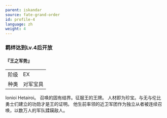 ```yaml
---
parent: iskandar
source: fate-grand-order
id: profile-4
language: zh
weight: 4
---
```


### 羁绊达到Lv.4后开放

#### 『王之军势』

<table>
  <tr><td>阶级</td><td>EX</td></tr>
  <tr><td>种类</td><td>对军宝具</td></tr>
</table>

Ionioi Hetairoi。
召唤的固有结界。征服王的王牌。
人材即为珍宝。与无与伦比勇士们建立的功勋才是王的证明。
他生前率领的近卫军团作为独立从者被连续召唤，以数万人的军队蹂躏敌人。
